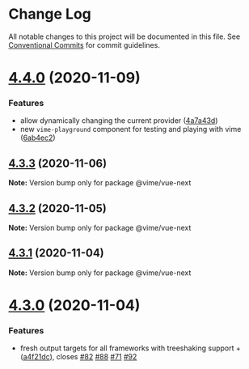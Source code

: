 # Change Log

All notable changes to this project will be documented in this file.
See [Conventional Commits](https://conventionalcommits.org) for commit guidelines.

# [4.4.0](https://github.com/vime-js/vime/compare/v4.3.3...v4.4.0) (2020-11-09)


### Features

* allow dynamically changing the current provider ([4a7a43d](https://github.com/vime-js/vime/commit/4a7a43d284e989f468800093662581221419d324))
* new `vime-playground` component for testing and playing with vime ([6ab4ec2](https://github.com/vime-js/vime/commit/6ab4ec2741e0af10eccaffaad8596a9df2e66b05))





## [4.3.3](https://github.com/vime-js/vime/compare/v4.3.2...v4.3.3) (2020-11-06)

**Note:** Version bump only for package @vime/vue-next





## [4.3.2](https://github.com/vime-js/vime/compare/v4.3.1...v4.3.2) (2020-11-05)

**Note:** Version bump only for package @vime/vue-next





## [4.3.1](https://github.com/vime-js/vime/compare/v4.3.0...v4.3.1) (2020-11-04)

**Note:** Version bump only for package @vime/vue-next





# [4.3.0](https://github.com/vime-js/vime/compare/v4.2.0...v4.3.0) (2020-11-04)


### Features

* fresh output targets for all frameworks with treeshaking support + ([a4f21dc](https://github.com/vime-js/vime/commit/a4f21dcf889a6d156238e2e937e25a37fe005fb3)), closes [#82](https://github.com/vime-js/vime/issues/82) [#88](https://github.com/vime-js/vime/issues/88) [#71](https://github.com/vime-js/vime/issues/71) [#92](https://github.com/vime-js/vime/issues/92)
